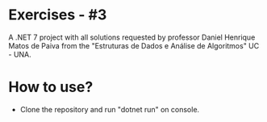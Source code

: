 # Exercises - #3
A .NET 7 project with all solutions requested by professor Daniel Henrique Matos de Paiva from the "Estruturas de Dados e Análise de Algoritmos" UC - UNA.

# How to use?
- Clone the repository and run "dotnet run" on console.

